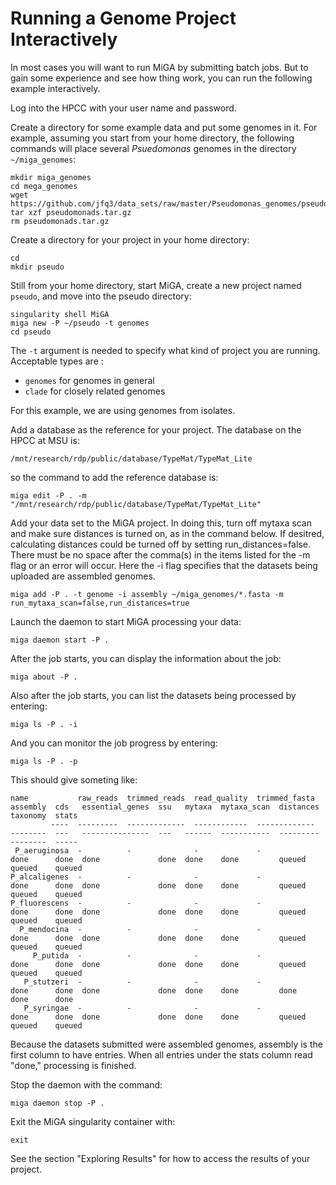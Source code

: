 # Running a Genome Project Interactively

In most cases you will want to run MiGA by submitting batch jobs. But to gain some experience and see how thing work, you can run the following example interactively.  

Log into the HPCC with your user name and password.  

Create a directory for some example data and put some genomes in it. For example, assuming you start from your home directory, the following commands will place several *Psuedomonas* genomes in the directory `~/miga_genomes`:  

```
mkdir miga_genomes
cd mega_genomes
wget https://github.com/jfq3/data_sets/raw/master/Pseudomonas_genomes/pseudomonads.tar.gz
tar xzf pseudomonads.tar.gz
rm pseudomonads.tar.gz
```
Create a directory for your project in your home directory:  

```
cd
mkdir pseudo
```
Still from your home directory, start MiGA, create a new project named `pseudo`, and move into the pseudo directory:  

```
singularity shell MiGA
miga new -P ~/pseudo -t genomes
cd pseudo
```
The `-t` argument is needed to specify what kind of project you are running.  Acceptable types are :  

- `genomes` for genomes in general
- `clade` for closely related genomes

For this example, we are using genomes from isolates.  

Add a database as the reference for your project. The database on the HPCC at MSU is:  

`/mnt/research/rdp/public/database/TypeMat/TypeMat_Lite`

so the command to add the reference database is:  

```
miga edit -P . -m "/mnt/research/rdp/public/database/TypeMat/TypeMat_Lite"
```

Add your data set to the MiGA project. In doing this, turn off mytaxa scan and make sure distances is turned on, as in the command below. If desitred, calculating distances could be turned off by setting run_distances=false. There must be no space after the comma(s) in the items listed for the -m flag or an error will occur. Here the -i flag specifies that the datasets being uploaded are assembled genomes.

```
miga add -P . -t genome -i assembly ~/miga_genomes/*.fasta -m run_mytaxa_scan=false,run_distances=true
```

Launch the daemon to start MiGA processing your data:  

```
miga daemon start -P .
```

After the job starts, you can display the information about the job:  

```
miga about -P .
```
Also after the job starts, you can list the datasets being processed by entering:  

```
miga ls -P . -i 
```

And you can monitor the job progress by entering:  

```
miga ls -P . -p
```
This should give someting like:

```
name           raw_reads  trimmed_reads  read_quality  trimmed_fasta  assembly  cds   essential_genes  ssu   mytaxa  mytaxa_scan  distances  taxonomy  stats
         ----  ---------  -------------  ------------  -------------  --------  ---   ---------------  ---   ------  -----------  ---------  --------  -----
 P_aeruginosa  -          -              -             -              done      done  done             done  done    done         queued     queued    queued
P_alcaligenes  -          -              -             -              done      done  done             done  done    done         queued     queued    queued
P_fluorescens  -          -              -             -              done      done  done             done  done    done         queued     queued    queued
  P_mendocina  -          -              -             -              done      done  done             done  done    done         queued     queued    queued
     P_putida  -          -              -             -              done      done  done             done  done    done         queued     queued    queued
   P_stutzeri  -          -              -             -              done      done  done             done  done    done         done       done      done
   P_syringae  -          -              -             -              done      done  done             done  done    done         queued     queued    queued
```
Because the datasets submitted were assembled genomes, assembly is the first column to have entries. When all entries under the stats column read "done," processing is finished.

Stop the daemon with the command:

```
miga daemon stop -P .
```

Exit the MiGA singularity container with:

```
exit
```
See the section "Exploring Results" for how to access the results of your project.
